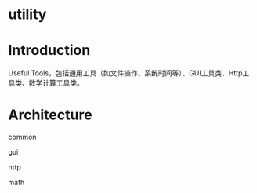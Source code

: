 # utility
# Introduction
Useful Tools，包括通用工具（如文件操作、系统时间等）、GUI工具类、Http工具类、数学计算工具类。
# Architecture
common

gui

http

math
